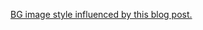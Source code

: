 [BG image style influenced by this blog post.](https://css-tricks.com/perfect-full-page-background-image/)